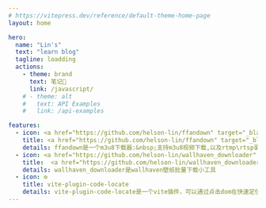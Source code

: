 ```yaml
---
# https://vitepress.dev/reference/default-theme-home-page
layout: home

hero:
  name: "Lin's"
  text: "learn blog"
  tagline: loadding
  actions:
    - theme: brand
      text: 笔记📒
      link: /javascript/
    # - theme: alt
    #   text: API Examples
    #   link: /api-examples

features:
  - icon: <a href="https://github.com/helson-lin/ffandown" target="_blank"><img src="./ffandown.png" style="height:80%;"/></a>
    title: <a href="https://github.com/helson-lin/ffandown" target="_blank">ffandowndown</a>
    details: ffandown是一个m3u8下载器:&nbsp;支持m3u8视频下载,以及rtmp\rtsp录播
  - icon: <a href="https://github.com/helson-lin/wallhaven_downloader" target="_blank"><img src="./gallery.png" style="height:80%;"/></a>
    title:  <a href="https://github.com/helson-lin/wallhaven_downloader" target="_blank">wallhaven_downloader</a>
    details: wallhaven_downloader是wallhaven壁纸批量下载小工具
  - icon: ⚙️
    title: vite-plugin-code-locate
    details: vite-plugin-code-locate是一个vite插件，可以通过点击dom在快速定位源代码位置在vscode内自动打开
---
```

